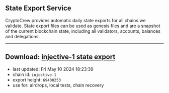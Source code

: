 ## State Export Service
CryptoCrew provides automatic daily state exports for all chains we validate. State export files can be used as genesis files and are a snapshot of the current blockchain state, including all validators, accounts, balances and delegations.

---
**Download: [injective-1 state export](https://dl-eu2.ccvalidators.com/SERVICE/injective/injective-1_export_69400253.json)**
---

- last updated: Fri May 10 2024 18:23:39
- chain id: `injective-1`
- export height: `69400253`
- use for: airdrops, local tests, chain recovery

